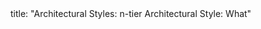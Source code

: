 <frontmatter>
title: "Architectural Styles: n-tier Architectural Style: What"
</frontmatter>

<include src="navbar.md" boilerplate />

<include src="unit-inPage-asFlat.md" boilerplate />
